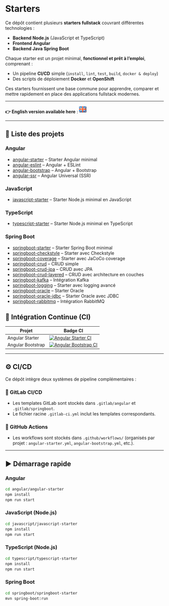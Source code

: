 # Starters

Ce dépôt contient plusieurs **starters fullstack** couvrant différentes technologies :  
- **Backend Node.js** (JavaScript et TypeScript)  
- **Frontend Angular**  
- **Backend Java Spring Boot**  

Chaque starter est un projet minimal, **fonctionnel et prêt à l’emploi**, comprenant :  
- Un pipeline **CI/CD** simple (`install`, `lint`, `test`, `build`, `docker & deploy`)  
- Des scripts de déploiement **Docker** et **OpenShift**  

Ces starters fournissent une base commune pour apprendre, comparer et mettre rapidement en place des applications fullstack modernes.

---

**👉 English version available here** : [![English](./ui/version-en.png)](./README.md)

---

## 🔗 Liste des projets

### Angular
- [angular-starter](angular/angular-starter/README.md) – Starter Angular minimal  
- [angular-eslint](angular/angular-eslint/README.md) – Angular + ESLint  
- [angular-bootstrap](angular/angular-bootstrap/README.md) – Angular + Bootstrap  
- [angular-ssr](angular/angular-ssr/README.md) – Angular Universal (SSR)  

### JavaScript
- [javascript-starter](javascript/javascript-starter/README.md) – Starter Node.js minimal en JavaScript  

### TypeScript
- [typescript-starter](javascript/typescript-starter/README.md) – Starter Node.js minimal en TypeScript  

### Spring Boot
- [springboot-starter](springboot/springboot-starter/README.md) – Starter Spring Boot minimal  
- [springboot-checkstyle](springboot/springboot-checkstyle/README.md) – Starter avec Checkstyle  
- [springboot-coverage](springboot/springboot-coverage/README.md) – Starter avec JaCoCo coverage  
- [springboot-crud](springboot/springboot-crud/README.md) – CRUD simple  
- [springboot-crud-jpa](springboot/springboot-crud-jpa/README.md) – CRUD avec JPA  
- [springboot-crud-layered](springboot/springboot-crud-layered/README.md) – CRUD avec architecture en couches  
- [springboot-kafka](springboot/springboot-kafka/README.md) – Intégration Kafka  
- [springboot-logging](springboot/springboot-logging/README.md) – Starter avec logging avancé  
- [springboot-oracle](springboot/springboot-oracle/README.md) – Starter Oracle  
- [springboot-oracle-jdbc](springboot/springboot-oracle-jdbc/README.md) – Starter Oracle avec JDBC  
- [springboot-rabbitmq](springboot/springboot-rabbitmq/README.md) – Intégration RabbitMQ  

## 🔧 Intégration Continue (CI)

| Projet            | Badge CI |
|-------------------|----------|
| Angular Starter   | [![Angular Starter CI](https://github.com/ganatan/starters/actions/workflows/angular-starter.yml/badge.svg?branch=master)](https://github.com/ganatan/starters/actions/workflows/angular-starter.yml) |
| Angular Bootstrap | [![Angular Bootstrap CI](https://github.com/ganatan/starters/actions/workflows/angular-bootstrap.yml/badge.svg?branch=master)](https://github.com/ganatan/starters/actions/workflows/angular-bootstrap.yml) |

---

## ⚙️ CI/CD

Ce dépôt intègre deux systèmes de pipeline complémentaires :

### 🔹 GitLab CI/CD
- Les templates GitLab sont stockés dans `.gitlab/angular` et `.gitlab/springboot`.  
- Le fichier racine `.gitlab-ci.yml` inclut les templates correspondants.  

### 🔹 GitHub Actions
- Les workflows sont stockés dans `.github/workflows/` (organisés par projet : `angular-starter.yml`, `angular-bootstrap.yml`, etc.).  

---

## ▶️ Démarrage rapide

### Angular

```bash
cd angular/angular-starter
npm install
npm run start
```

### JavaScript (Node.js)

```bash
cd javascript/javascript-starter
npm install
npm run start
```

### TypeScript (Node.js)

```bash
cd typescript/typescript-starter
npm install
npm run start
```

### Spring Boot

```bash
cd springboot/springboot-starter
mvn spring-boot:run
```
